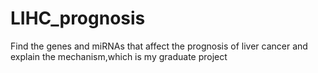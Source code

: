 # LIHC_prognosis
Find the genes and miRNAs that affect the prognosis of liver cancer and explain the mechanism,which is my graduate project

